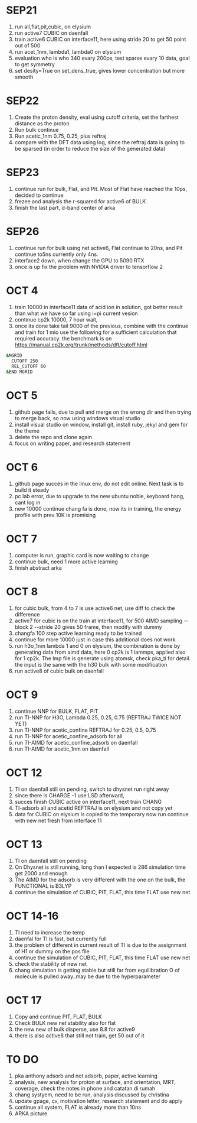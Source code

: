 # SEP21
1) run all,flat,pit,cubic, on elysium 
2) run active7 CUBIC on daenfall
3) train active6 CUBIC on interface11, here using stride 20 to get 50 point out of 500
4) run acet_1nm, lambda1, lambda0 on elysium
5) evaluation who is who 340 evary 200ps, test sparse evary 10 data, goal to get symmetry
6) set desity=True on set_dens_true, gives lower concentration but more smooth

# SEP22
1) Create the proton density, eval using cutoff criteria, set the farthest distance as the proton
2) Run bulk continue
3) Run acetic_1nm 0.75, 0.25, plus reftraj
4) compare with the DFT data using log, since the reftraj data is going to be sparsed (in order to reduce the size of the generated data)

# SEP23
1) continue run for bulk, Flat, and Pit. Most of Flat have reached the 10ps, decided to continue
2) frezee and analysis the r-squared for active6 of BULK
3) finish the last part, d-band center of arka

# SEP26
1) continue run for bulk using net active6, Flat continue to 20ns, and Pit continue to5ns currently only 4ns.
2) interface2 down, when change the GPU to 5090 RTX
3) once is up fix the problem with NVIDIA driver to tensorflow 2

# OCT 4
1) train 10000 in interface11 data of acid ion in solution, got better result than what we have so far using i=pi current vesion
2) continue cp2k 10000, 7 hour wait,
3) once its done take tail 9000 of the previous, combine with the continue and train for 1 mio
use the following for a sufficient calculation that required accuracy. the benchmark is on https://manual.cp2k.org/trunk/methods/dft/cutoff.html

```bash
&MGRID
  CUTOFF 250
  REL_CUTOFF 60 
&END MGRID
```    
 
# OCT 5
1) github page fails, due to pull and merge on the wrong dir and then trying to merge back, so now using windows visual studio
2) install visual studio on window, install git, install ruby, jekyl and gem for the theme
3) delete the repo and clone again
4) focus on writing paper, and research statement 

    
# OCT 6
1) github page succes in the linux env, do not edit online. Next task is to build it steady
2) pc lab error, due to upgrade to the new ubuntu noble, keyboard hang, cant log in
3) new 10000 continue chang fa is done, now its in training, the energy profile with prev 10K is promising 
    
# OCT 7
1) computer is run, graphic card is now waiting to change
2) continue bulk, need 1 more active learning
3) finish abstract arka

# OCT 8
1) for cubic bulk, from 4 to 7 is use active6 net, use diff to check the difference
2) active7 for cubic is on the train at interface11, for 500 AIMD sampling --block 2 --stride 20 gives 50 frame, then modify with dummy
3) changfa 100 step active learning ready to be trained
4) continue for more 10000 just in case this additional does not work
5) run h3o_1nm lambda 1 and 0 on elysium, the combination is done by generating data from aimd data, here 0 cp2k is 1 lammps, applied also for 1 cp2k. The lmp file is generate using atomsk, check pka_ti for detail. the input is the same with the h30 bulk with some modification
6) run active8 of cubic bulk on daenfall

# OCT 9
1) continue NNP for BULK, FLAT, PIT
2) run TI-NNP for H3O, Lambda 0.25, 0.25, 0.75 (REFTRAJ TWICE NOT YET)
3) run TI-NNP for acetic_confine REFTRAJ for 0.25, 0.5, 0.75
4) run TI-NNP for acetic_confine_adsorb for all
5) run TI-AIMD for acetic_confine_adsorb on daenfall
6) run TI-AIMD for acetic_1nm on daenfall

# OCT 12
1) TI on daenfall still on pending, switch to dhysnet run right away
2) since there is CHARGE -1 use LSD afterward,
3) succes finish CUBIC active on interface11, next train CHANG
4) TI-adsorb all and acetid REFTRAJ is on elysium and not copy yet
5) data for CUBIC on elysium is copied to the temporary now run continue with new net fresh from interface 11

# OCT 13
1) TI on daenfall still on pending
2) On Dhysnet is still running, long than I expected is 286 simulation time get 2000 and enough
3) The AIMD for the adsorb is very different with the one on the bulk, the FUNCTIONAL is B3LYP
4) continue the simulation of CUBIC, PIT, FLAT, this time FLAT use new net

# OCT 14-16
1) TI need to increase the temp
2) daenfal for TI is fast, but currently full
3) the problem of different in current result of TI is due to the assignment of H1 or dummy on the pos file
5) continue the simulation of CUBIC, PIT, FLAT, this time FLAT use new net
6) check the stability of new net
7) chang simulation is getting stable but still far from equilibration O of molecule is pulled away..may be due to the hyperparameter

# OCT 17
1) Copy and continue PIT, FLAT, BULK
2) Check BULK new net stability also for flat
3) the new new of bulk disperse, use 8.8 for active9
4) there is also active8 that still not train, get 50 out of it

# TO DO
1) pka anthony adsorb and not adsorb, paper, active learning 
2) analysis, new analysis for proton at surface, and orientation, MRT, coverage, check the notes in phone and catatan di rumah
3) chang systyem, need to be run, analysis discussed by christina
4) update gpage, cv, motivation letter, research statement and do apply
5) continue all system, FLAT is already more than 10ns
6) ARKA picture


    
